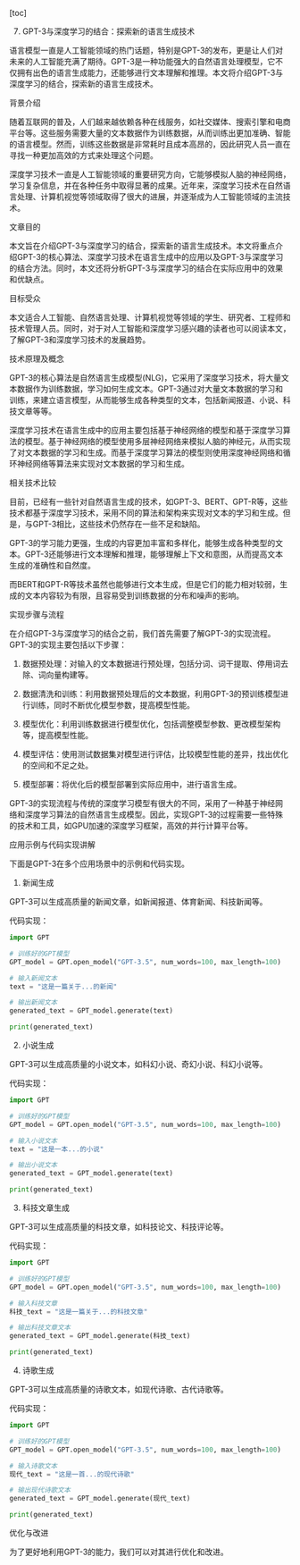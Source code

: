 
[toc]                    
                
                
7. GPT-3与深度学习的结合：探索新的语言生成技术

语言模型一直是人工智能领域的热门话题，特别是GPT-3的发布，更是让人们对未来的人工智能充满了期待。GPT-3是一种功能强大的自然语言处理模型，它不仅拥有出色的语言生成能力，还能够进行文本理解和推理。本文将介绍GPT-3与深度学习的结合，探索新的语言生成技术。

背景介绍

随着互联网的普及，人们越来越依赖各种在线服务，如社交媒体、搜索引擎和电商平台等。这些服务需要大量的文本数据作为训练数据，从而训练出更加准确、智能的语言模型。然而，训练这些数据是非常耗时且成本高昂的，因此研究人员一直在寻找一种更加高效的方式来处理这个问题。

深度学习技术一直是人工智能领域的重要研究方向，它能够模拟人脑的神经网络，学习复杂信息，并在各种任务中取得显著的成果。近年来，深度学习技术在自然语言处理、计算机视觉等领域取得了很大的进展，并逐渐成为人工智能领域的主流技术。

文章目的

本文旨在介绍GPT-3与深度学习的结合，探索新的语言生成技术。本文将重点介绍GPT-3的核心算法、深度学习技术在语言生成中的应用以及GPT-3与深度学习的结合方法。同时，本文还将分析GPT-3与深度学习的结合在实际应用中的效果和优缺点。

目标受众

本文适合人工智能、自然语言处理、计算机视觉等领域的学生、研究者、工程师和技术管理人员。同时，对于对人工智能和深度学习感兴趣的读者也可以阅读本文，了解GPT-3和深度学习技术的发展趋势。

技术原理及概念

GPT-3的核心算法是自然语言生成模型(NLG)，它采用了深度学习技术，将大量文本数据作为训练数据，学习如何生成文本。GPT-3通过对大量文本数据的学习和训练，来建立语言模型，从而能够生成各种类型的文本，包括新闻报道、小说、科技文章等等。

深度学习技术在语言生成中的应用主要包括基于神经网络的模型和基于深度学习算法的模型。基于神经网络的模型使用多层神经网络来模拟人脑的神经元，从而实现了对文本数据的学习和生成。而基于深度学习算法的模型则使用深度神经网络和循环神经网络等算法来实现对文本数据的学习和生成。

相关技术比较

目前，已经有一些针对自然语言生成的技术，如GPT-3、BERT、GPT-R等，这些技术都基于深度学习技术，采用不同的算法和架构来实现对文本的学习和生成。但是，与GPT-3相比，这些技术仍然存在一些不足和缺陷。

GPT-3的学习能力更强，生成的内容更加丰富和多样化，能够生成各种类型的文本。GPT-3还能够进行文本理解和推理，能够理解上下文和意图，从而提高文本生成的准确性和自然度。

而BERT和GPT-R等技术虽然也能够进行文本生成，但是它们的能力相对较弱，生成的文本内容较为有限，且容易受到训练数据的分布和噪声的影响。

实现步骤与流程

在介绍GPT-3与深度学习的结合之前，我们首先需要了解GPT-3的实现流程。GPT-3的实现主要包括以下步骤：

1. 数据预处理：对输入的文本数据进行预处理，包括分词、词干提取、停用词去除、词向量构建等。

2. 数据清洗和训练：利用数据预处理后的文本数据，利用GPT-3的预训练模型进行训练，同时不断优化模型参数，提高模型性能。

3. 模型优化：利用训练数据进行模型优化，包括调整模型参数、更改模型架构等，提高模型性能。

4. 模型评估：使用测试数据集对模型进行评估，比较模型性能的差异，找出优化的空间和不足之处。

5. 模型部署：将优化后的模型部署到实际应用中，进行语言生成。

GPT-3的实现流程与传统的深度学习模型有很大的不同，采用了一种基于神经网络和深度学习算法的自然语言生成模型。因此，实现GPT-3的过程需要一些特殊的技术和工具，如GPU加速的深度学习框架，高效的并行计算平台等。

应用示例与代码实现讲解

下面是GPT-3在多个应用场景中的示例和代码实现。

1. 新闻生成

GPT-3可以生成高质量的新闻文章，如新闻报道、体育新闻、科技新闻等。

代码实现：

```python
import GPT

# 训练好的GPT模型
GPT_model = GPT.open_model("GPT-3.5", num_words=100, max_length=100)

# 输入新闻文本
text = "这是一篇关于...的新闻"

# 输出新闻文本
generated_text = GPT_model.generate(text)

print(generated_text)
```

2. 小说生成

GPT-3可以生成高质量的小说文本，如科幻小说、奇幻小说、科幻小说等。

代码实现：

```python
import GPT

# 训练好的GPT模型
GPT_model = GPT.open_model("GPT-3.5", num_words=100, max_length=100)

# 输入小说文本
text = "这是一本...的小说"

# 输出小说文本
generated_text = GPT_model.generate(text)

print(generated_text)
```

3. 科技文章生成

GPT-3可以生成高质量的科技文章，如科技论文、科技评论等。

代码实现：

```python
import GPT

# 训练好的GPT模型
GPT_model = GPT.open_model("GPT-3.5", num_words=100, max_length=100)

# 输入科技文章
科技_text = "这是一篇关于...的科技文章"

# 输出科技文章文本
generated_text = GPT_model.generate(科技_text)

print(generated_text)
```

4. 诗歌生成

GPT-3可以生成高质量的诗歌文本，如现代诗歌、古代诗歌等。

代码实现：

```python
import GPT

# 训练好的GPT模型
GPT_model = GPT.open_model("GPT-3.5", num_words=100, max_length=100)

# 输入诗歌文本
现代_text = "这是一首...的现代诗歌"

# 输出现代诗歌文本
generated_text = GPT_model.generate(现代_text)

print(generated_text)
```

优化与改进

为了更好地利用GPT-3的能力，我们可以对其进行优化和改进。

